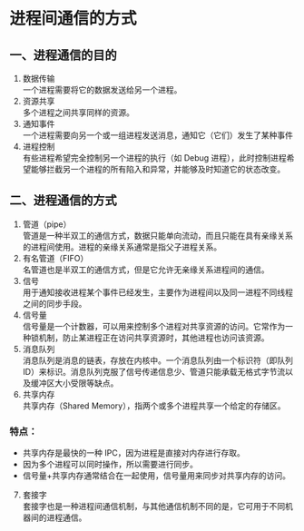 # 进程间通信的方式
## 一、进程通信的目的
1. 数据传输  
一个进程需要将它的数据发送给另一个进程。 
2. 资源共享  
多个进程之间共享同样的资源。 
3. 通知事件  
一个进程需要向另一个或一组进程发送消息，通知它（它们）发生了某种事件 
4. 进程控制  
有些进程希望完全控制另一个进程的执行（如 Debug 进程），此时控制进程希望能够拦截另一个进程的所有陷入和异常，并能够及时知道它的状态改变。

## 二、进程通信的方式
1. 管道（pipe）  
管道是一种半双工的通信方式，数据只能单向流动，而且只能在具有亲缘关系的进程间使用。进程的亲缘关系通常是指父子进程关系。
2. 有名管道（FIFO）  
名管道也是半双工的通信方式，但是它允许无亲缘关系进程间的通信。 
3. 信号  
用于通知接收进程某个事件已经发生，主要作为进程间以及同一进程不同线程之间的同步手段。 
4. 信号量  
信号量是一个计数器，可以用来控制多个进程对共享资源的访问。它常作为一种锁机制，防止某进程正在访问共享资源时，其他进程也访问该资源。 
5. 消息队列  
消息队列是消息的链表，存放在内核中。一个消息队列由一个标识符（即队列ID）来标识。消息队列克服了信号传递信息少、管道只能承载无格式字节流以及缓冲区大小受限等缺点。 
6. 共享内存  
共享内存（Shared Memory），指两个或多个进程共享一个给定的存储区。
### 特点： 
- 共享内存是最快的一种 IPC，因为进程是直接对内存进行存取。
- 因为多个进程可以同时操作，所以需要进行同步。
- 信号量+共享内存通常结合在一起使用，信号量用来同步对共享内存的访问。
7. 套接字  
套接字也是一种进程间通信机制，与其他通信机制不同的是，它可用于不同机器间的进程通信。